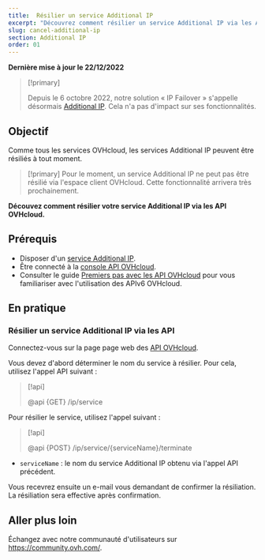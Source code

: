 ```yaml
---
title:  Résilier un service Additional IP
excerpt: "Découvrez comment résilier un service Additional IP via les API OVHcloud"
slug: cancel-additional-ip
section: Additional IP
order: 01
---
```


**Dernière mise à jour le 22/12/2022**

> [!primary]
>
> Depuis le 6 octobre 2022, notre solution « IP Failover » s'appelle désormais [Additional IP](https://www.ovhcloud.com/fr/network/additional-ip/). Cela n'a pas d'impact sur ses fonctionnalités.
>

## Objectif

Comme tous les services OVHcloud, les services Additional IP peuvent être résiliés à tout moment.

> [!primary]
> Pour le moment, un service Additional IP ne peut pas être résilié via l'espace client OVHcloud. Cette fonctionnalité arrivera très prochainement.
>

**Découvez comment résilier votre service Additional IP via les API OVHcloud.**

## Prérequis

- Disposer d'un [service Additional IP](https://www.ovhcloud.com/fr/network/additional-ip/).
- Être connecté à la [console API OVHcloud](https://eu.api.ovh.com/).
- Consulter le guide [Premiers pas avec les API OVHcloud](https://docs.ovh.com/fr/api/first-steps-with-ovh-api/) pour vous familiariser avec l'utilisation des APIv6 OVHcloud.

## En pratique

### Résilier un service Additional IP via les API

Connectez-vous sur la page page web des [API OVHcloud](https://api.ovh.com/).

Vous devez d'abord déterminer le nom du service à résilier. Pour cela, utilisez l'appel API suivant :

> [!api]
>
> @api {GET} /ip/service
>

Pour résilier le service, utilisez l'appel suivant :

> [!api]
>
> @api {POST} /ip/service/{serviceName}/terminate
>

- `serviceName` : le nom du service Additional IP obtenu via l'appel API précédent.

Vous recevrez ensuite un e-mail vous demandant de confirmer la résiliation. La résiliation sera effective après confirmation.

## Aller plus loin

Échangez avec notre communauté d'utilisateurs sur <https://community.ovh.com/>.
